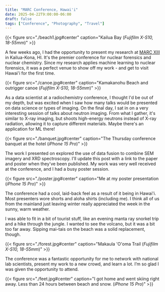 ```yaml
---
title: "MARC Conference, Hawai'i"
date: 2025-04-22T9:00:00-06:00
draft: false
tags: ["Conference", "Photography", "Travel"]
---
```


{{< figure src="./beach1.jpg#center" caption="Kailua Bay (*Fujifilm X-S10, 18-55mm*)" >}}

A few weeks ago, I had the opportunity to present my research at [MARC XIII](https://www.marcconference.org/) in Kailua-Kona, HI. It's the premier conference for nuclear forensics and nuclear chemistry. Since my research applies machine learning to nuclear forensics, it was a perfect venue to show off my work - and get to visit Hawai'i for the first time. 

{{< figure src="./canoe.jpg#center" caption="Kamakanohu Beach and outrigger canoe (*Fujifilm X-S10, 18-55mm*)" >}}

As a data scientist at a radiochemistry conference, I thought I'd be out of my depth, but was excited when I saw how many talks would be presented on data science or types of imaging. On the final day, I sat in on a very interesting session of talks about neutron imaging.  From what I gather, it's similar to X-ray imaging, but shoots high-energy neutrons instead of X-ray radiation, allowing it to capture different materials. Maybe there's an application for ML there!


{{< figure src="./banquet.jpg#center" caption="The Thursday conference banquet at the hotel (*iPhone 15 Pro*)" >}}

The work I presented on explored the use of data fusion to combine SEM imagery and XRD spectroscopy. I'll update this post with a link to the paper and poster when they've been published. My work was very well received at the conference, and I had a busy poster session.

{{< figure src="./poster.jpg#center" caption="Me at my poster presentation (*iPhone 15 Pro*)" >}}

The conference had a cool, laid-back feel as a result of it being in Hawai'i. Most presenters wore shorts and aloha shirts (including me). I think all of us from the mainland just leaving winter really appreciated the week in the sunny, warm weather.

I was able to fit in a bit of tourist stuff, like an evening manta ray snorkel trip and a hike through the jungle. I wanted to see the volcano, but it was a bit too far away. Sipping mai-tais on the beach was a solid replacement, though.

{{< figure src="./forest.jpg#center" caption="Makaula 'O'oma Trail (*Fujifilm X-S10, 18-55mm*)" >}}

The conference was a fantastic opportunity for me to network with national lab scientists, present my work to a new crowd, and learn a lot. I’m so glad I was given the opportunity to attend.

{{< figure src="./feet.jpg#center" caption="I got home and went skiing right away. Less than 24 hours between beach and snow. (*iPhone 15 Pro*)" >}}
